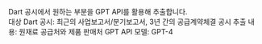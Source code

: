Dart 공시에서 원하는 부분을 GPT API를 활용해 추출합니다.  
대상 Dart 공시: 최근의 사업보고서/분기보고서, 3년 간의 공급계약체결 공시
추출 내용: 원재료 공급처와 제품 판매처
GPT API 모델: GPT-4
